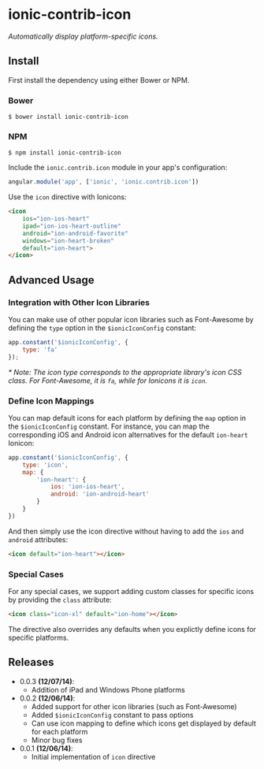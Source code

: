 ionic-contrib-icon
==================

_Automatically display platform-specific icons._

## Install

First install the dependency using either Bower or NPM.

### Bower

```shell
$ bower install ionic-contrib-icon
```

### NPM

```shell
$ npm install ionic-contrib-icon
```

Include the `ionic.contrib.icon` module in your app's configuration:

```javascript
angular.module('app', ['ionic', 'ionic.contrib.icon'])
```

Use the `icon` directive with Ionicons:

```html
<icon
    ios="ion-ios-heart"
    ipad="ion-ios-heart-outline"
    android="ion-android-favorite"
    windows="ion-heart-broken"
    default="ion-heart">
</icon>
```

## Advanced Usage

### Integration with Other Icon Libraries

You can make use of other popular icon libraries such as Font-Awesome by defining the `type` option in the `$ionicIconConfig` constant:

```javascript
app.constant('$ionicIconConfig', {
    type: 'fa'
});
```

_* Note: The icon type corresponds to the appropriate library's icon CSS class. For Font-Awesome, it is `fa`, while for Ionicons it is `icon`._

### Define Icon Mappings

You can map default icons for each platform by defining the `map` option in the `$ionicIconConfig` constant. For instance, you can map the corresponding iOS and Android icon alternatives for the default `ion-heart` Ionicon:

```javascript
app.constant('$ionicIconConfig', {
    type: 'icon',
    map: {
        'ion-heart': {
            ios: 'ion-ios-heart',
            android: 'ion-android-heart'
        }
    }
})
```

And then simply use the icon directive without having to add the `ios` and `android` attributes:

```html
<icon default="ion-heart"></icon>
```

### Special Cases

For any special cases, we support adding custom classes for specific icons by providing the `class` attribute:

```html
<icon class="icon-xl" default="ion-home"></icon>
```

The directive also overrides any defaults when you explictly define icons for specific platforms.

## Releases

- 0.0.3 __(12/07/14)__:
    - Addition of iPad and Windows Phone platforms
- 0.0.2 __(12/06/14)__:
    - Added support for other icon libraries (such as Font-Awesome)
    - Added `$ionicIconConfig` constant to pass options
    - Can use icon mapping to define which icons get displayed by default for each platform
    - Minor bug fixes
- 0.0.1 __(12/06/14)__:
    - Initial implementation of `icon` directive
